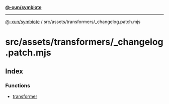 [**@-xun/symbiote**](../../../../README.md)

***

[@-xun/symbiote](../../../../README.md) / src/assets/transformers/\_changelog.patch.mjs

# src/assets/transformers/\_changelog.patch.mjs

## Index

### Functions

- [transformer](functions/transformer.md)
